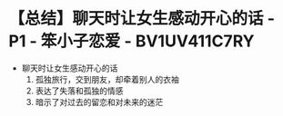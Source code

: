 # 【总结】聊天时让女生感动开心的话 - P1 - 笨小子恋爱 - BV1UV411C7RY

-   聊天时让女生感动开心的话
    1.  孤独旅行，交到朋友，却牵着别人的衣袖
    2.  表达了失落和孤独的情感
    3.  暗示了对过去的留恋和对未来的迷茫